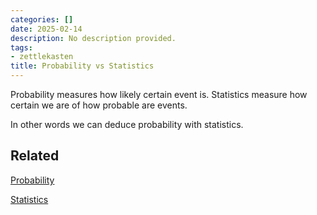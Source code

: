 ```yaml
---
categories: []
date: 2025-02-14
description: No description provided.
tags:
- zettlekasten
title: Probability vs Statistics
---
```


Probability measures how likely certain event is. Statistics measure how certain we are of how probable are events. 

In other words we can deduce probability with statistics. 

## Related

[Probability](Probability.md)

[Statistics](Statistics.md)